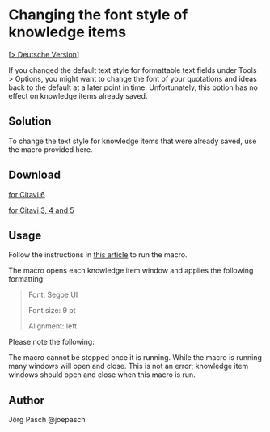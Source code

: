 #  Changing the font style of knowledge items
 [[> Deutsche Version](readme.de.md)]

If you changed the default text style for formattable text fields under Tools > Options, you might want to change the font of your quotations and ideas back to the default at a later point in time. Unfortunately, this option has no effect on knowledge items already saved.

## Solution
To change the text style for knowledge items that were already saved, use the macro provided here.

## Download

[for Citavi 6](C6_Reformat_All_KnowledgeItems.cs)

[for Citavi 3, 4 and 5](C3+_Reformat_All_KnowledgeItems.cs)


## Usage
Follow the instructions in [this article](/readme.md) to run the macro.

The macro opens each knowledge item window and applies the following formatting:

> Font: Segoe UI
>
> Font size: 9 pt
>
> Alignment: left

Please note the following:

The macro cannot be stopped once it is running.
While the macro is running many windows will open and close. This is not an error; knowledge item windows should open and close when this macro is run.

## Author
Jörg Pasch @joepasch